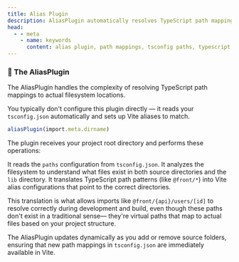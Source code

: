 ```yaml
---
title: Alias Plugin
description: AliasPlugin automatically resolves TypeScript path mappings from tsconfig.json to filesystem locations, enabling imports like @front/{api} and @front/{fetch} to work correctly.
head:
  - - meta
    - name: keywords
      content: alias plugin, path mappings, tsconfig paths, typescript aliases, vite aliases, import resolution, virtual paths
---
```


### 🔀 The AliasPlugin

The AliasPlugin handles the complexity of resolving TypeScript path mappings
to actual filesystem locations.

You typically don't configure this plugin directly —
it reads your `tsconfig.json` automatically and sets up Vite aliases to match.

```ts
aliasPlugin(import.meta.dirname)
```

The plugin receives your project root directory
and performs these operations:

It reads the `paths` configuration from `tsconfig.json`.
It analyzes the filesystem to understand what files exist
in both source directories and the `lib` directory.
It translates TypeScript path patterns (like `@front/*`)
into Vite alias configurations that point to the correct directories.

This translation is what allows imports like `@front/{api}/users/[id]`
to resolve correctly during development and build,
even though these paths don't exist in a traditional sense—
they're virtual paths that map to actual files based on your project structure.

The AliasPlugin updates dynamically as you add or remove source folders,
ensuring that new path mappings in `tsconfig.json` are immediately available in Vite.

